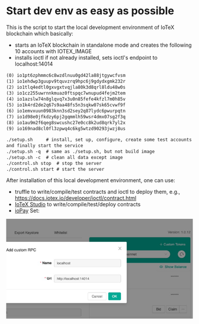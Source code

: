 # Start dev env as easy as possible

This is the script to start the local development environment of IoTeX blockchain which basically:
- starts an IoTeX blockchain in standalone mode and creates the following 10 accounts with IOTEX_IMAGE
- installs ioctl if not already installed, sets ioctl's endpoint to localhost:14014

```
(0) io1pt6zphmmc6c8wzdlnuu0gd42la88jtgywcfvsm
(1) io1ehdwp3guupv9tquvzrq9hpc6j9gdydxgmk232r
(2) io1tlq4edtl0gxvgxtvqjla80k3d8qrl8ldu48w0s
(3) io1cz255uwrnnkmuaz0ftspqc7wnupud4fejm2tem
(4) io1azslw74n8glqvq7x3u0n85fefe4kfzl7m0h85v
(5) io1k4rd2de2q67s9aa48fs5n3sqkw07sk65cvwf9f
(6) io1emvxuun0983knn3sd2sey2q87lydc6pwurpqtn
(7) io1d98e0jfkdzy6pj2gqmmlh59wsr4dmx07sg2f3q
(8) io1au9m2f6qeg8swcushc27e0cc8k2ud8qrk7yl2x
(9) io169nad8cl0fl3zpwq4c6kg5wtzd90293jwzj8us
```

```
./setup.sh     # install, set up, configure, create some test accounts and finally start the service
./setup.sh -q  # same as ./setup.sh, but not build image
./setup.sh -c  # clean all data except image
./control.sh stop  # stop the server
./control.sh start # start the server
```
After installation of this local development environment, one can use:
- truffle to write/compile/test contracts and ioctl to deploy them, e.g., https://docs.iotex.io/developer/ioctl/contract.html
- [IoTeX Studio](http://ide.iotex.io/) to write/compile/test/deploy contracts
- [ioPay](https://iopay.iotex.io/) Set:

![](images/01.jpeg)